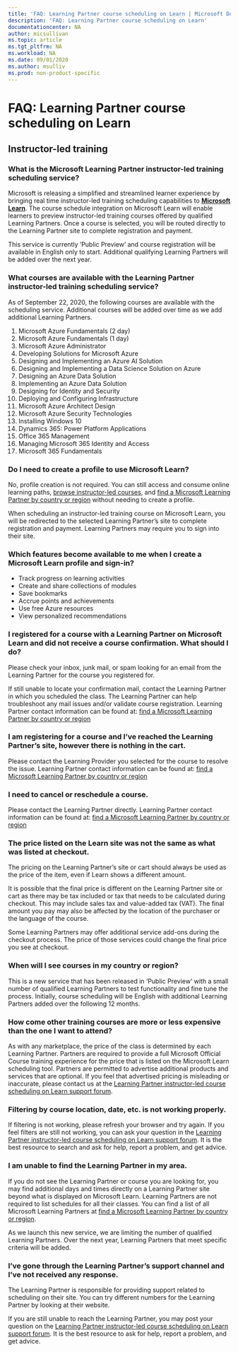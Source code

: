 ```yaml
---
title: 'FAQ: Learning Partner course scheduling on Learn | Microsoft Docs'
description: 'FAQ: Learning Partner course scheduling on Learn'
documentationcenter: NA 
author: micsullivan
ms.topic: article
ms.tgt_pltfrm: NA
ms.workload: NA
ms.date: 09/01/2020
ms.author: msulliv
ms.prod: non-product-specific
---
```

# FAQ: Learning Partner course scheduling on Learn

## Instructor-led training

### What is the Microsoft Learning Partner instructor-led training scheduling service?

Microsoft is releasing a simplified and streamlined learner experience by bringing real time instructor-led training scheduling capabilities to [**Microsoft Learn**](/learn). The course schedule integration on Microsoft Learn will enable learners to preview instructor-led training courses offered by qualified Learning Partners. Once a course is selected, you will be routed directly to the Learning Partner site to complete registration and payment.

This service is currently ‘Public Preview’ and course registration will be available in English only to start. Additional qualifying Learning Partners will be added over the next year. 

### What courses are available with the Learning Partner instructor-led training scheduling service?

As of September 22, 2020, the following courses are available with the scheduling service. Additional courses will be added over time as we add additional Learning Partners.

1. Microsoft Azure Fundamentals (2 day)
2. Microsoft Azure Fundamentals (1 day)
3. Microsoft Azure Administrator
4. Developing Solutions for Microsoft Azure
5. Designing and Implementing an Azure AI Solution
6. Designing and Implementing a Data Science Solution on Azure
7. Designing an Azure Data Solution
8. Implementing an Azure Data Solution
9. Designing for Identity and Security
10. Deploying and Configuring Infrastructure
11. Microsoft Azure Architect Design
12. Microsoft Azure Security Technologies
13. Installing Windows 10
14. Dynamics 365: Power Platform Applications
15. Office 365 Management
16. Managing Microsoft 365 Identity and Access
17. Microsoft 365 Fundamentals

### Do I need to create a profile to use Microsoft Learn?

No, profile creation is not required. You can still access and consume online learning paths, [browse instructor-led courses](/learn/certifications/courses/browse/), and [find a Microsoft Learning Partner by country or region](/learn/certifications/partners#find-a-microsoft-learning-partner-by-country) without needing to create a profile.

When scheduling an instructor-led training course on Microsoft Learn, you will be redirected to the selected Learning Partner’s site to complete registration and payment. Learning Partners may require you to sign into their site.

### Which features become available to me when I create a Microsoft Learn profile and sign-in?

- Track progress on learning activities 
- Create and share collections of modules 
- Save bookmarks 
- Accrue points and achievements 
- Use free Azure resources 
- View personalized recommendations 

### I registered for a course with a Learning Partner on Microsoft Learn and did not receive a course confirmation. What should I do? 

Please check your inbox, junk mail, or spam looking for an email from the Learning Partner for the course you registered for.  

If still unable to locate your confirmation mail, contact the Learning Partner in which you scheduled the class. The Learning Partner can help troubleshoot any mail issues and/or validate course registration. Learning Partner contact information can be found at: [find a Microsoft Learning Partner by country or region](/learn/certifications/partners#find-a-microsoft-learning-partner-by-country)

### I am registering for a course and I’ve reached the Learning Partner’s site, however there is nothing in the cart.   

Please contact the Learning Provider you selected for the course to resolve the issue. Learning Partner contact information can be found at: [find a Microsoft Learning Partner by country or region](/learn/certifications/partners#find-a-microsoft-learning-partner-by-country)

### I need to cancel or reschedule a course.   

Please contact the Learning Partner directly. Learning Partner contact information can be found at: [find a Microsoft Learning Partner by country or region](/learn/certifications/partners#find-a-microsoft-learning-partner-by-country)

### The price listed on the Learn site was not the same as what was listed at checkout. 

The pricing on the Learning Partner’s site or cart should always be used as the price of the item, even if Learn shows a different amount.  

It is possible that the final price is different on the Learning Partner site or cart as there may be tax included or tax that needs to be calculated during checkout. This may include sales tax and value-added tax (VAT). The final amount you pay may also be affected by the location of the purchaser or the language of the course.  

Some Learning Partners may offer additional service add-ons during the checkout process. The price of those services could change the final price you see at checkout.   

### When will I see courses in my country or region?  

This is a new service that has been released in ‘Public Preview’ with a small number of qualified Learning Partners to test functionality and fine tune the process. Initially, course scheduling will be English with additional Learning Partners added over the following 12 months.

### How come other training courses are more or less expensive than the one I want to attend?

As with any marketplace, the price of the class is determined by each Learning Partner. Partners are required to provide a full Microsoft Official Course training experience for the price that is listed on the Microsoft Learn scheduling tool. Partners are permitted to advertise additional products and services that are optional. If you feel that advertised pricing is misleading or inaccurate, please contact us at the [Learning Partner instructor-led course scheduling on Learn support forum](https://trainingsupport.microsoft.com/en-us/iltvilt/forum).

### Filtering by course location, date, etc. is not working properly.

If filtering is not working, please refresh your browser and try again. If you feel filters are still not working, you can ask your question in the [Learning Partner instructor-led course scheduling on Learn support forum](https://trainingsupport.microsoft.com/en-us/iltvilt/forum). It is the best resource to search and ask for help, report a problem, and get advice.

### I am unable to find the Learning Partner in my area.

If you do not see the Learning Partner or course you are looking for, you may find additional days and times directly on a Learning Partner site beyond what is displayed on Microsoft Learn.  Learning Partners are not required to list schedules for all their classes. You can find a list of all Microsoft Learning Partners at [find a Microsoft Learning Partner by country or region](/learn/certifications/partners#find-a-microsoft-learning-partner-by-country).

As we launch this new service, we are limiting the number of qualified Learning Partners. Over the next year, Learning Partners that meet specific criteria will be added.

### I’ve gone through the Learning Partner’s support channel and I’ve not received any response.

The Learning Partner is responsible for providing support related to scheduling on their site. You can try different numbers for the Learning Partner by looking at their website.

If you are still unable to reach the Learning Partner, you may post your question on the [Learning Partner instructor-led course scheduling on Learn support forum](https://trainingsupport.microsoft.com/en-us/iltvilt/forum). It is the best resource to ask for help, report a problem, and get advice.
